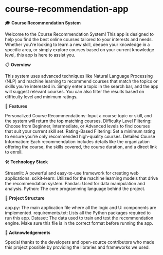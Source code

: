# course-recommendation-app

🎓 **Course Recommendation System**

Welcome to the Course Recommendation System! This app is designed to help you find the best online courses tailored to your interests and needs. Whether you're looking to learn a new skill, deepen your knowledge in a specific area, or simply explore courses based on your current knowledge level, this app is here to assist you.

📋 **Overview**

This system uses advanced techniques like Natural Language Processing (NLP) and machine learning to recommend courses that match the topics or skills you're interested in. Simply enter a topic in the search bar, and the app will suggest relevant courses. You can also filter the results based on difficulty level and minimum ratings.

🚀 **Features**

Personalized Course Recommendations: Input a course topic or skill, and the system will return the top matching courses.
Difficulty Level Filtering: Choose from Beginner, Intermediate, or Advanced levels to find courses that suit your current skill set.
Rating-Based Filtering: Set a minimum rating to ensure you're only recommended high-quality courses.
Detailed Course Information: Each recommendation includes details like the organization offering the course, the skills covered, the course duration, and a direct link to enroll.

🛠️ **Technology Stack**

Streamlit: A powerful and easy-to-use framework for creating web applications.
scikit-learn: Utilized for the machine learning models that drive the recommendation system.
Pandas: Used for data manipulation and analysis.
Python: The core programming language behind the project.

📂 **Project Structure**

app.py: The main application file where all the logic and UI components are implemented.
requirements.txt: Lists all the Python packages required to run this app.
Dataset: The data used to train and test the recommendation engine. Make sure this file is in the correct format before running the app.

**🙌 Acknowledgements**

Special thanks to the developers and open-source contributors who made this project possible by providing the libraries and frameworks we used.
